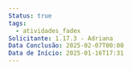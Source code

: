 ```yaml
---
Status: true
tags:
  - atividades_fadex
Solicitante: 1.17.3 - Adriana
Data Conclusão: 2025-02-07T00:00
Data de Início: 2025-01-16T17:31
---
```


